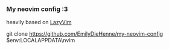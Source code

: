 ### My neovim config :3
heavily based on  [LazyVim](https://www.lazyvim.org/)

git clone https://github.com/EmilyDieHenne/my-neovim-config $env:LOCALAPPDATA\nvim
